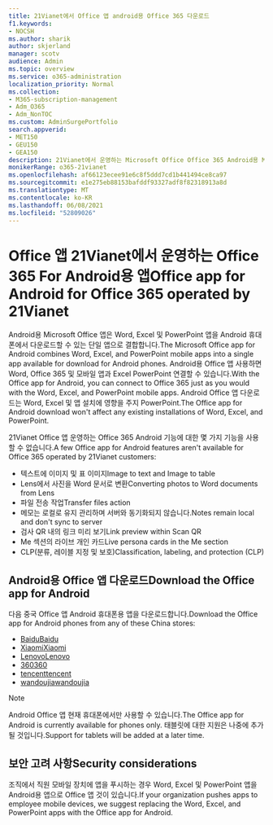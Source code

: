 ```yaml
---
title: 21Vianet에서 Office 앱 android용 Office 365 다운로드
f1.keywords:
- NOCSH
ms.author: sharik
author: skjerland
manager: scotv
audience: Admin
ms.topic: overview
ms.service: o365-administration
localization_priority: Normal
ms.collection:
- M365-subscription-management
- Adm_O365
- Adm_NonTOC
ms.custom: AdminSurgePortfolio
search.appverid:
- MET150
- GEU150
- GEA150
description: 21Vianet에서 운영하는 Microsoft Office Office 365 Android용 Microsoft Office 앱과 중국 고객용 앱을 다운로드하는 방법에 대해 자세히 알아보하세요.
monikerRange: o365-21vianet
ms.openlocfilehash: af66123ecee91e6c8f5ddd7cd1b441494ce8ca97
ms.sourcegitcommit: e1e275eb88153bafddf93327adf8f82318913a8d
ms.translationtype: MT
ms.contentlocale: ko-KR
ms.lasthandoff: 06/08/2021
ms.locfileid: "52809026"
---
```

# <a name="office-app-for-android-for-office-365-operated-by-21vianet"></a><span data-ttu-id="0bd16-103">Office 앱 21Vianet에서 운영하는 Office 365 For Android용 앱</span><span class="sxs-lookup"><span data-stu-id="0bd16-103">Office app for Android for Office 365 operated by 21Vianet</span></span>

<span data-ttu-id="0bd16-104">Android용 Microsoft Office 앱은 Word, Excel 및 PowerPoint 앱을 Android 휴대폰에서 다운로드할 수 있는 단일 앱으로 결합합니다.</span><span class="sxs-lookup"><span data-stu-id="0bd16-104">The Microsoft Office app for Android combines Word, Excel, and PowerPoint mobile apps into a single app available for download for Android phones.</span></span> <span data-ttu-id="0bd16-105">Android용 Office 앱 사용하면 Word, Office 365 및 모바일 앱과 Excel PowerPoint 연결할 수 있습니다.</span><span class="sxs-lookup"><span data-stu-id="0bd16-105">With the Office app for Android, you can connect to Office 365 just as you would with the Word, Excel, and PowerPoint mobile apps.</span></span> <span data-ttu-id="0bd16-106">Android Office 앱 다운로드는 Word, Excel 및 앱 설치에 영향을 주지 PowerPoint.</span><span class="sxs-lookup"><span data-stu-id="0bd16-106">The Office app for Android download won't affect any existing installations of Word, Excel, and PowerPoint.</span></span>

<span data-ttu-id="0bd16-107">21Vianet Office 앱 운영하는 Office 365 Android 기능에 대한 몇 가지 기능을 사용할 수 없습니다.</span><span class="sxs-lookup"><span data-stu-id="0bd16-107">A few Office app for Android features aren't available for Office 365 operated by 21Vianet customers:</span></span>

- <span data-ttu-id="0bd16-108">텍스트에 이미지 및 표 이미지</span><span class="sxs-lookup"><span data-stu-id="0bd16-108">Image to text and Image to table</span></span> 
- <span data-ttu-id="0bd16-109">Lens에서 사진을 Word 문서로 변환</span><span class="sxs-lookup"><span data-stu-id="0bd16-109">Converting photos to Word documents from Lens</span></span> 
- <span data-ttu-id="0bd16-110">파일 전송 작업</span><span class="sxs-lookup"><span data-stu-id="0bd16-110">Transfer files action</span></span> 
- <span data-ttu-id="0bd16-111">메모는 로컬로 유지 관리하며 서버와 동기화되지 않습니다.</span><span class="sxs-lookup"><span data-stu-id="0bd16-111">Notes remain local and don't sync to server</span></span>
- <span data-ttu-id="0bd16-112">검사 QR 내의 링크 미리 보기</span><span class="sxs-lookup"><span data-stu-id="0bd16-112">Link preview within Scan QR</span></span>
- <span data-ttu-id="0bd16-113">Me 섹션의 라이브 개인 카드</span><span class="sxs-lookup"><span data-stu-id="0bd16-113">Live persona cards in the Me section</span></span>
- <span data-ttu-id="0bd16-114">CLP(분류, 레이블 지정 및 보호)</span><span class="sxs-lookup"><span data-stu-id="0bd16-114">Classification, labeling, and protection (CLP)</span></span>


## <a name="download-the-office-app-for-android"></a><span data-ttu-id="0bd16-115">Android용 Office 앱 다운로드</span><span class="sxs-lookup"><span data-stu-id="0bd16-115">Download the Office app for Android</span></span>

<span data-ttu-id="0bd16-116">다음 중국 Office 앱 Android 휴대폰용 앱을 다운로드합니다.</span><span class="sxs-lookup"><span data-stu-id="0bd16-116">Download the Office app for Android phones from any of these China stores:</span></span>
- [<span data-ttu-id="0bd16-117">Baidu</span><span class="sxs-lookup"><span data-stu-id="0bd16-117">Baidu</span></span>](https://shouji.baidu.com/software/26842919.html)
- [<span data-ttu-id="0bd16-118">Xiaomi</span><span class="sxs-lookup"><span data-stu-id="0bd16-118">Xiaomi</span></span>](http://app.mi.com/details?id=com.microsoft.office.officehub&ref=search)
- [<span data-ttu-id="0bd16-119">Lenovo</span><span class="sxs-lookup"><span data-stu-id="0bd16-119">Lenovo</span></span>](https://www.lenovomm.com/appdetail/com.microsoft.office.officehub/43003745)
- [<span data-ttu-id="0bd16-120">360</span><span class="sxs-lookup"><span data-stu-id="0bd16-120">360</span></span>](http://zhushou.360.cn/detail/index/soft_id/708682?recrefer=SE_D_office%20mobile)
- [<span data-ttu-id="0bd16-121">tencent</span><span class="sxs-lookup"><span data-stu-id="0bd16-121">tencent</span></span>](https://sj.qq.com/myapp/detail.htm?apkName=com.microsoft.office.officehub)
- [<span data-ttu-id="0bd16-122">wandoujia</span><span class="sxs-lookup"><span data-stu-id="0bd16-122">wandoujia</span></span>](https://www.wandoujia.com/apps/1502895)

> [!NOTE]
> <span data-ttu-id="0bd16-123">Android Office 앱 현재 휴대폰에서만 사용할 수 있습니다.</span><span class="sxs-lookup"><span data-stu-id="0bd16-123">The Office app for Android is currently available for phones only.</span></span> <span data-ttu-id="0bd16-124">태블릿에 대한 지원은 나중에 추가될 것입니다.</span><span class="sxs-lookup"><span data-stu-id="0bd16-124">Support for tablets will be added at a later time.</span></span> 


## <a name="security-considerations"></a><span data-ttu-id="0bd16-125">보안 고려 사항</span><span class="sxs-lookup"><span data-stu-id="0bd16-125">Security considerations</span></span>

<span data-ttu-id="0bd16-126">조직에서 직원 모바일 장치에 앱을 푸시하는 경우 Word, Excel 및 PowerPoint 앱을 Android용 앱으로 Office 앱 것이 있습니다.</span><span class="sxs-lookup"><span data-stu-id="0bd16-126">If your organization pushes apps to employee mobile devices, we suggest replacing the Word, Excel, and PowerPoint apps with the Office app for Android.</span></span>  


